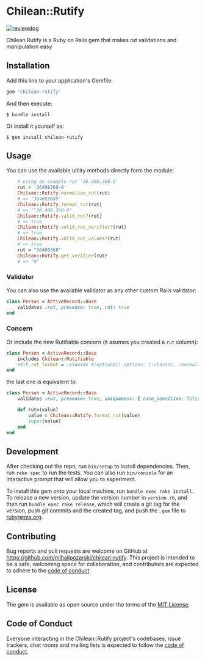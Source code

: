# Chilean::Rutify

[![reviewdog](https://github.com/mihailpozarski/chilean-rutify/workflows/reviewdog/badge.svg?branch=main&event=push)](https://github.com/mihailpozarski/chilean-rutify/actions?query=workflow%3Areviewdog+event%3Apush+branch%3Amain)

Chilean Rutify is a Ruby on Rails gem that makes rut validations and manipulation easy

## Installation

Add this line to your application's Gemfile:

```ruby
gem 'chilean-rutify'
```

And then execute:

    $ bundle install

Or install it yourself as:

    $ gem install chilean-rutify

## Usage

You can use the available utility methods directly form the module:

```ruby
    # using an example rut '36.408.368-8'
    rut = '36408368-8'
    Chilean::Rutify.normalize_rut(rut)
    # => "364083688"
    Chilean::Rutify.format_rut(rut)
    # => ""36.408.368-8"
    Chilean::Rutify.valid_rut?(rut)
    # => true
    Chilean::Rutify.valid_rut_verifier?(rut)
    # => true
    Chilean::Rutify.valid_rut_values?(rut)
    # => true
    rut = "36408368"
    Chilean::Rutify.get_verifier(rut)
    # => "8"
```

### Validator

You can also use the available validator as any other custom Rails validator:

```ruby
class Person < ActiveRecord::Base
    validates :rut, presence: true, rut: true
end
```

### Concern
Or include the new Rutifiable concern (it asumes you created a `rut` column):

```ruby
class Person < ActiveRecord::Base
    includes Chilean::Rutifiable
    self.rut_format = :classic #(optional) options: [:classic, :normalized, :nil] (nil = no override, default: :classic)
end
```

the last one is equivalent to:

```ruby
class Person < ActiveRecord::Base
    validates :rut, presence: true, uniqueness: { case_sensitive: false }, rut: true

    def rut=(value)
        value = Chilean::Rutify.format_rut(value)
        super(value)
    end
end
```

## Development

After checking out the repo, run `bin/setup` to install dependencies. Then, run `rake spec` to run the tests. You can also run `bin/console` for an interactive prompt that will allow you to experiment.

To install this gem onto your local machine, run `bundle exec rake install`. To release a new version, update the version number in `version.rb`, and then run `bundle exec rake release`, which will create a git tag for the version, push git commits and the created tag, and push the `.gem` file to [rubygems.org](https://rubygems.org).

## Contributing

Bug reports and pull requests are welcome on GitHub at https://github.com/mihailpozarski/chilean-rutify. This project is intended to be a safe, welcoming space for collaboration, and contributors are expected to adhere to the [code of conduct](https://github.com/mihailpozarski/chilean-rutify/blob/master/CODE_OF_CONDUCT.md).

## License

The gem is available as open source under the terms of the [MIT License](https://opensource.org/licenses/MIT).

## Code of Conduct

Everyone interacting in the Chilean::Rutify project's codebases, issue trackers, chat rooms and mailing lists is expected to follow the [code of conduct](https://github.com/mihailpozarski/chilean-rutify/blob/master/CODE_OF_CONDUCT.md).
